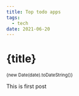 ```yaml
---
title: Top todo apps
tags:
  - tech
date: 2021-06-20
---
```


# {title}
<small>{new Date(date).toDateString()}</small>


This is first post